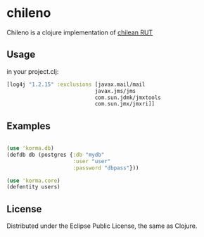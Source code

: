 # chileno

Chileno is a clojure implementation of [chilean RUT](http://en.wikipedia.org/wiki/Rol_%C3%9Anico_Tributario#Chile)

## Usage

in your project.clj:

```clojure
[log4j "1.2.15" :exclusions [javax.mail/mail
                            javax.jms/jms
                            com.sun.jdmk/jmxtools
                            com.sun.jmx/jmxri]]
```

## Examples 

```clojure

(use 'korma.db)
(defdb db (postgres {:db "mydb"
                     :user "user"
                     :password "dbpass"}))

(use 'korma.core)
(defentity users)

```

## License

Distributed under the Eclipse Public License, the same as Clojure.
